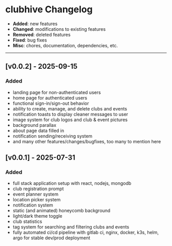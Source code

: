 # clubhive Changelog

- **Added**: new features
- **Changed**: modifications to existing features
- **Removed**: deleted features
- **Fixed**: bug fixes
- **Misc**: chores, documentation, dependencies, etc.

---

## [v0.0.2] - 2025-09-15

### Added

- landing page for non-authenticated users
- home page for authenticated users
- functional sign-in/sign-out behavior
- ability to create, manage, and delete clubs and events
- notification toasts to display cleaner messages to user
- image system for club logos and club & event pictures
- background parallax
- about page data filled in
- notification sending/receiving system
- and many other features/changes/bugfixes, too many to mention here

## [v0.0.1] - 2025-07-31

### Added

- full stack application setup with react, nodejs, mongodb
- club registration prompt
- event planner system
- location picker system
- notification system
- static (and animated) honeycomb background
- light/dark theme toggle
- club statistics
- tag system for searching and filtering clubs and events
- fully automated ci/cd pipeline with gitlab ci, nginx, docker, k3s, helm, argo for stable dev/prod deployment
